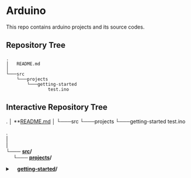 # Arduino
This repo contains arduino projects and its source codes.
## Repository Tree
    .
    │   README.md
    │
    └───src
        └───projects
            └───getting-started
                    test.ino
## Interactive Repository Tree
   .
    │   **[README.md](README.md)
    │
    └───src
        └───projects
            └───getting-started
                    test.ino



.  
|   
|  
└─── **[src](/src)/**  
&nbsp;&nbsp;&nbsp;&nbsp;     └─── **[projects](/src/projects)/**<details>
    <summary>&nbsp;&nbsp;&nbsp;&nbsp;**[getting-started](/src/projects/getting-started)/**</summary>
&nbsp;&nbsp;&nbsp;&nbsp;&nbsp;&nbsp;&nbsp;&nbsp;&nbsp;&nbsp;&nbsp;&nbsp;**[test.ino](/src/projects/getting-started/test.ino)**
</details>
